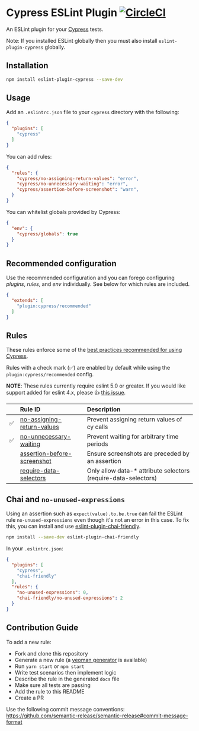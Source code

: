 # Cypress ESLint Plugin [![CircleCI](https://circleci.com/gh/cypress-io/eslint-plugin-cypress/tree/master.svg?style=svg)](https://circleci.com/gh/cypress-io/eslint-plugin-cypress/tree/master)

An ESLint plugin for your [Cypress](https://cypress.io) tests.

Note: If you installed ESLint globally then you must also install `eslint-plugin-cypress` globally.

## Installation

```sh
npm install eslint-plugin-cypress --save-dev
```

## Usage

Add an `.eslintrc.json` file to your `cypress` directory with the following:

```json
{
  "plugins": [
    "cypress"
  ]
}
```

You can add rules:

```json
{
  "rules": {
    "cypress/no-assigning-return-values": "error",
    "cypress/no-unnecessary-waiting": "error",
    "cypress/assertion-before-screenshot": "warn",
  }
}
```

You can whitelist globals provided by Cypress:

```json
{
  "env": {
    "cypress/globals": true
  }
}
```

## Recommended configuration

Use the recommended configuration and you can forego configuring _plugins_, _rules_, and _env_ individually. See below for which rules are included.

```json
{
  "extends": [
    "plugin:cypress/recommended"
  ]
}
```

## Rules

These rules enforce some of the [best practices recommended for using Cypress](https://on.cypress.io/best-practices).

Rules with a check mark (✅) are enabled by default while using the `plugin:cypress/recommended` config.

**NOTE**: These rules currently require eslint 5.0 or greater. If you would like support added for eslint 4.x, please 👍  [this issue](https://github.com/cypress-io/eslint-plugin-cypress/issues/14).

|     | Rule ID                                                                    | Description                                                     |
| :-- | :------------------------------------------------------------------------- | :-------------------------------------------------------------- |
| ✅  | [no-assigning-return-values](./docs/rules/no-assigning-return-values.md)   | Prevent assigning return values of cy calls                     |
| ✅  | [no-unnecessary-waiting](./docs/rules/no-unnecessary-waiting.md)           | Prevent waiting for arbitrary time periods                      |
|     | [assertion-before-screenshot](./docs/rules/assertion-before-screenshot.md) | Ensure screenshots are preceded by an assertion                 |
|     | [require-data-selectors](./docs/rules/require-data-selectors.md)           | Only allow data-\* attribute selectors (require-data-selectors) |

## Chai and `no-unused-expressions`

Using an assertion such as `expect(value).to.be.true` can fail the ESLint rule `no-unused-expressions` even though it's not an error in this case. To fix this, you can install and use [eslint-plugin-chai-friendly](https://www.npmjs.com/package/eslint-plugin-chai-friendly).

```sh
npm install --save-dev eslint-plugin-chai-friendly
```

In your `.eslintrc.json`:

```json
{
  "plugins": [
    "cypress",
    "chai-friendly"
  ],
  "rules": {
    "no-unused-expressions": 0,
    "chai-friendly/no-unused-expressions": 2
  }
}
```

## Contribution Guide

To add a new rule:
  * Fork and clone this repository
  * Generate a new rule (a [yeoman generator](https://github.com/eslint/generator-eslint) is available)
  * Run `yarn start` or `npm start`
  * Write test scenarios then implement logic
  * Describe the rule in the generated `docs` file
  * Make sure all tests are passing
  * Add the rule to this README
  * Create a PR

Use the following commit message conventions: https://github.com/semantic-release/semantic-release#commit-message-format
